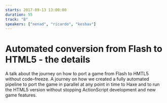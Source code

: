 ```yaml
---
starts: 2017-09-13 13:00:00
duration: 55
track: "B"
speakers: ["nenad", "ricardo", "keshav"]
---
```


# Automated conversion from Flash to HTML5 - the details

A talk about the journey on how to port a game from Flash to HMTL5 without code–freeze. A journey on how we created a fully automated pipeline to port the game in parallel at any point in time to Haxe and to run the HTML5 version without stopping ActionScript development and new game features.